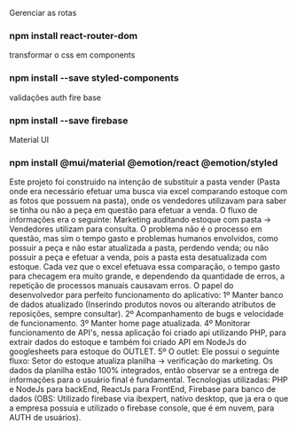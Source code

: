 Gerenciar as rotas
### npm install react-router-dom

transformar o css em components
### npm install --save styled-components

validações auth fire base
### npm install --save firebase

Material UI
### npm install @mui/material @emotion/react @emotion/styled

Este projeto foi construido na intenção de substituir a pasta vender (Pasta onde era necessário efetuar uma busca via excel comparando estoque com as fotos que possuem na pasta), onde os vendedores utilizavam para saber se tinha ou não a peça em questão para efetuar a venda. 
O fluxo de informações era o seguinte: Marketing auditando estoque com pasta -> Vendedores utilizam para consulta.
O problema não é o processo em questão, mas sim o tempo gasto e problemas humanos envolvidos, como possuir a peça e não estar atualizada a pasta, perdendo venda; ou não possuir a peça e efetuar a venda, pois a pasta esta desatualizada com estoque. Cada vez que o excel efetuava essa comparação, o tempo gasto para checagem era muito grande, e dependendo da quantidade de erros, a repetição de processos manuais causavam erros.
O papel do desenvolvedor para perfeito funcionamento do aplicativo: 
    1º Manter banco de dados atualizado (Inserindo produtos novos ou alterando atributos de reposições, sempre consultar).
    2º Acompanhamento de bugs e velocidade de funcionamento.
    3º Manter home page atualizada.
    4º Monitorar funcionamento de API's, nessa aplicação foi criado api utilizando PHP, para extrair dados do estoque e também foi criado API em NodeJs do googlesheets para estoque do OUTLET.
    5º O outlet: Ele possui o seguinte fluxo: Setor do estoque atualiza planilha -> verificação do marketing. Os dados da planilha estão 100% integrados, então observar se a entrega de informações para o usuário final é fundamental.
Tecnologias utilizadas: PHP e NodeJs para backEnd, ReactJs para FrontEnd, Firebase para banco de dados (OBS: Utilizado firebase via ibexpert, nativo desktop, que ja era o que a empresa possuia e utilizado o firebase console, que é em nuvem, para AUTH de usuários).